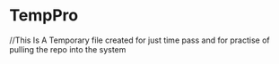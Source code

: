 # TempPro
//This Is A Temporary file created for just time pass and for practise of pulling the repo into the system
